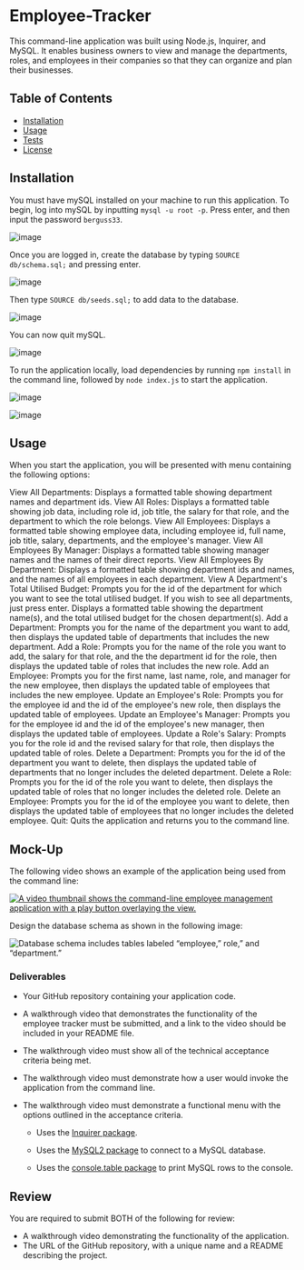 # Employee-Tracker

This command-line application was built using Node.js, Inquirer, and MySQL. It enables business owners to view and manage the departments, roles, and employees in their companies so that they can organize and plan their businesses.


## Table of Contents
* [Installation](#installation)
* [Usage](#usage)
* [Tests](#tests)
* [License](#license)

 
## Installation

You must have mySQL installed on your machine to run this application. To begin, log into mySQL by inputting `mysql -u root -p`. Press enter, and then input the password `berguss33`. 

![image](https://user-images.githubusercontent.com/122234007/232338352-2ca1ae55-a550-49c1-bc7d-24f0e48ec5ae.png)


Once you are logged in, create the database by typing `SOURCE db/schema.sql;` and pressing enter. 

![image](https://user-images.githubusercontent.com/122234007/232338389-d122534a-84ba-499e-8a90-64e054ab330f.png)


Then type `SOURCE db/seeds.sql;` to add data to the database. 

![image](https://user-images.githubusercontent.com/122234007/232338413-b92a5894-3462-4fcd-a5db-f8ebbe9065f7.png)


You can now quit mySQL.

![image](https://user-images.githubusercontent.com/122234007/232338448-5f0d5635-8bf0-4faa-b665-693528be6bed.png)


To run the application locally, load dependencies by running `npm install` in the command line, followed by `node index.js` to start the application.

![image](https://user-images.githubusercontent.com/122234007/232338494-d4acdc06-4609-4f9f-ad90-e83fab33caf4.png)

![image](https://user-images.githubusercontent.com/122234007/232338527-8c44d35f-8f28-4b32-9734-8d3ecf0b468f.png)


## Usage

When you start the application, you will be presented with menu containing the following options: 

View All Departments: Displays a formatted table showing department names and department ids.
View All Roles: Displays a formatted table showing job data, including role id, job title, the salary for that role, and the department to which the role belongs.
View All Employees: Displays a formatted table showing employee data, including employee id, full name, job title, salary, departments, and the employee's manager.
View All Employees By Manager: Displays a formatted table showing manager names and the names of their direct reports.
View All Employees By Department: Displays a formatted table showing department ids and names, and the names of all employees in each department.
View A Department's Total Utilised Budget: Prompts you for the id of the department for which you want to see the total utilised budget. If you wish to see all departments, just press enter. Displays a formatted table showing  the department name(s), and the total utilised budget for the chosen department(s).
Add a Department: Prompts you for the name of the department you want to add, then displays the updated table of departments that includes the new department.
Add a Role: Prompts you for the name of the role you want to add, the salary for that role, and the the department id for the role, then displays the updated table of roles that includes the new role.
Add an Employee: Prompts you for the first name, last name, role, and manager for the new employee, then displays the updated table of employees that includes the new employee.
Update an Employee's Role: Prompts you for the employee id and the id of the employee's new role, then displays the updated table of employees.
Update an Employee's Manager: Prompts you for the employee id and the id of the employee's new manager, then displays the updated table of employees.
Update a Role's Salary: Prompts you for the role id and the revised salary for that role, then displays the updated table of roles.
Delete a Department: Prompts you for the id of the department you want to delete, then displays the updated table of departments that no longer includes the deleted department.
Delete a Role: Prompts you for the id of the role you want to delete, then displays the updated table of roles that no longer includes the deleted role.
Delete an Employee: Prompts you for the id of the employee you want to delete, then displays the updated table of employees that no longer includes the deleted employee.
Quit: Quits the application and returns you to the command line.


## Mock-Up

The following video shows an example of the application being used from the command line:

[![A video thumbnail shows the command-line employee management application with a play button overlaying the view.](./Assets/12-sql-homework-video-thumbnail.png)](https://2u-20.wistia.com/medias/2lnle7xnpk)



Design the database schema as shown in the following image:

![Database schema includes tables labeled “employee,” role,” and “department.”](./Assets/12-sql-homework-demo-01.png)



### Deliverables
* Your GitHub repository containing your application code.
* A walkthrough video that demonstrates the functionality of the employee tracker must be submitted, and a link to the video should be included in your README file.
* The walkthrough video must show all of the technical acceptance criteria being met.
* The walkthrough video must demonstrate how a user would invoke the application from the command line.
* The walkthrough video must demonstrate a functional menu with the options outlined in the acceptance criteria.

    * Uses the [Inquirer package](https://www.npmjs.com/package/inquirer/v/8.2.4).

    * Uses the [MySQL2 package](https://www.npmjs.com/package/mysql2) to connect to a MySQL database.

    * Uses the [console.table package](https://www.npmjs.com/package/console.table) to print MySQL rows to the console.


## Review
You are required to submit BOTH of the following for review:
* A walkthrough video demonstrating the functionality of the application.
* The URL of the GitHub repository, with a unique name and a README describing the project.

